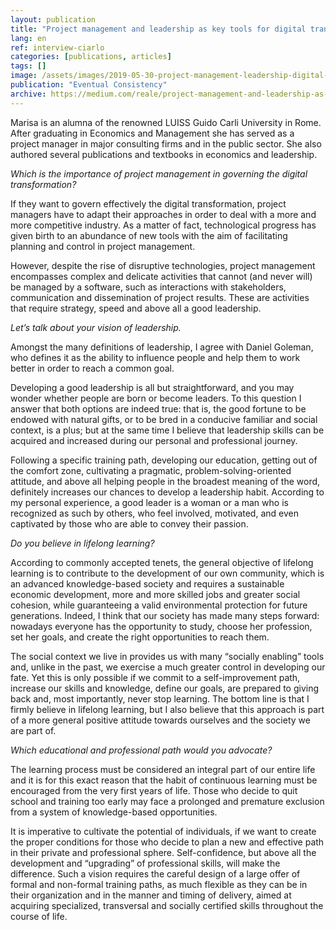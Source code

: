 ```yaml
---
layout: publication
title: "Project management and leadership as key tools for digital transformation. Interview with Marisa Ciarlo"
lang: en
ref: interview-ciarlo
categories: [publications, articles]
tags: []
image: /assets/images/2019-05-30-project-management-leadership-digital-transformation-interview-ciarlo.jpg
publication: "Eventual Consistency"
archive: https://medium.com/reale/project-management-and-leadership-as-key-tools-for-digital-transformation-1668b45fa67a
---
```


Marisa is an alumna of the renowned LUISS Guido Carli University in Rome. After graduating in Economics and Management she has served as a project manager in major consulting firms and in the public sector. She also authored several publications and textbooks in economics and leadership.

*Which is the importance of project management in governing the digital transformation?*

If they want to govern effectively the digital transformation, project managers have to adapt their approaches in order to deal with a more and more competitive industry. As a matter of fact, technological progress has given birth to an abundance of new tools with the aim of facilitating planning and control in project management.

However, despite the rise of disruptive technologies, project management encompasses complex and delicate activities that cannot (and never will) be managed by a software, such as interactions with stakeholders, communication and dissemination of project results. These are activities that require strategy, speed and above all a good leadership.

*Let’s talk about your vision of leadership.*

Amongst the many definitions of leadership, I agree with Daniel Goleman, who defines it as the ability to influence people and help them to work better in order to reach a common goal.

Developing a good leadership is all but straightforward, and you may wonder whether people are born or become leaders. To this question I answer that both options are indeed true: that is, the good fortune to be endowed with natural gifts, or to be bred in a conducive familiar and social context, is a plus; but at the same time I believe that leadership skills can be acquired and increased during our personal and professional journey.

Following a specific training path, developing our education, getting out of the comfort zone, cultivating a pragmatic, problem-solving-oriented attitude, and above all helping people in the broadest meaning of the word, definitely increases our chances to develop a leadership habit. According to my personal experience, a good leader is a woman or a man who is recognized as such by others, who feel involved, motivated, and even captivated by those who are able to convey their passion.

*Do you believe in lifelong learning?*

According to commonly accepted tenets, the general objective of lifelong learning is to contribute to the development of our own community, which is an advanced knowledge-based society and requires a sustainable economic development, more and more skilled jobs and greater social cohesion, while guaranteeing a valid environmental protection for future generations. Indeed, I think that our society has made many steps forward: nowadays everyone has the opportunity to study, choose her profession, set her goals, and create the right opportunities to reach them.

The social context we live in provides us with many “socially enabling” tools and, unlike in the past, we exercise a much greater control in developing our fate. Yet this is only possible if we commit to a self-improvement path, increase our skills and knowledge, define our goals, are prepared to giving back and, most importantly, never stop learning. The bottom line is that I firmly believe in lifelong learning, but I also believe that this approach is part of a more general positive attitude towards ourselves and the society we are part of.

*Which educational and professional path would you advocate?*

The learning process must be considered an integral part of our entire life and it is for this exact reason that the habit of continuous learning must be encouraged from the very first years of life. Those who decide to quit school and training too early may face a prolonged and premature exclusion from a system of knowledge-based opportunities.

It is imperative to cultivate the potential of individuals, if we want to create the proper conditions for those who decide to plan a new and effective path in their private and professional sphere. Self-confidence, but above all the development and “upgrading” of professional skills, will make the difference.
Such a vision requires the careful design of a large offer of formal and non-formal training paths, as much flexible as they can be in their organization and in the manner and timing of delivery, aimed at acquiring specialized, transversal and socially certified skills throughout the course of life.
